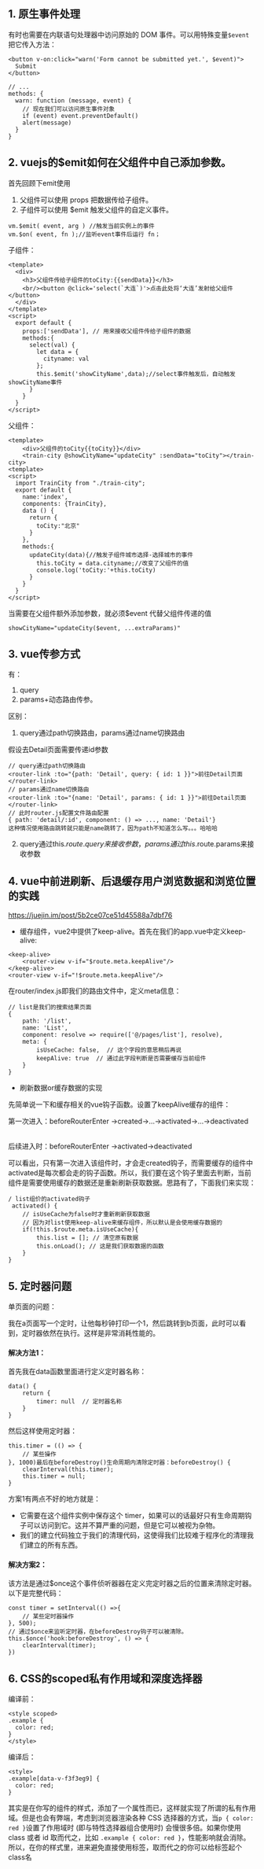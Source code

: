 ## 1. 原生事件处理
有时也需要在内联语句处理器中访问原始的 DOM 事件。可以用特殊变量` $event `把它传入方法：
```
<button v-on:click="warn('Form cannot be submitted yet.', $event)">
  Submit
</button>
```
```
// ...
methods: {
  warn: function (message, event) {
    // 现在我们可以访问原生事件对象
    if (event) event.preventDefault()
    alert(message)
  }
}
```

## 2. vuejs的$emit如何在父组件中自己添加参数。
首先回顾下emit使用   
1. 父组件可以使用 props 把数据传给子组件。
2. 子组件可以使用 $emit 触发父组件的自定义事件。

```
vm.$emit( event, arg ) //触发当前实例上的事件
vm.$on( event, fn );//监听event事件后运行 fn； 
```

子组件：
```
<template>  
  <div>  
    <h3>父组件传给子组件的toCity:{{sendData}}</h3>   
    <br/><button @click='select(`大连`)'>点击此处将‘大连’发射给父组件</button>  
  </div>  
</template>  
<script>  
  export default {
    props:['sendData'], // 用来接收父组件传给子组件的数据  
    methods:{  
      select(val) {  
        let data = {  
          cityname: val  
        };  
        this.$emit('showCityName',data);//select事件触发后，自动触发showCityName事件  
      }  
    }  
  }  
</script>  
```

父组件：
```
<template>  
    <div>父组件的toCity{{toCity}}</div>  
    <train-city @showCityName="updateCity" :sendData="toCity"></train-city>  
<template>  
<script>  
  import TrainCity from "./train-city";  
  export default {  
    name:'index',  
    components: {TrainCity},  
    data () {  
      return {  
        toCity:"北京"  
      }  
    },  
    methods:{  
      updateCity(data){//触发子组件城市选择-选择城市的事件  
        this.toCity = data.cityname;//改变了父组件的值  
        console.log('toCity:'+this.toCity)  
      }  
    }  
  }  
</script>  

```

当需要在父组件额外添加参数，就必须$event 代替父组件传递的值
```
showCityName="updateCity($event, ...extraParams)"
````

## 3. vue传参方式
有：
1. query
2. params+动态路由传参。

区别：
1. query通过path切换路由，params通过name切换路由

假设去Detail页面需要传递id参数

```
// query通过path切换路由 
<router-link :to="{path: 'Detail', query: { id: 1 }}">前往Detail页面</router-link>
// params通过name切换路由
<router-link :to="{name: 'Detail', params: { id: 1 }}">前往Detail页面</router-link>
// 此时router.js配置文件路由配置
{ path: 'detail/:id', component: () => ..., name: 'Detail'}
这种情况使用路由跳转就只能是name跳转了，因为path不知道怎么写。。。哈哈哈
```

2. query通过this.$route.query来接收参数，params通过this.$route.params来接收参数


## 4. vue中前进刷新、后退缓存用户浏览数据和浏览位置的实践
https://juejin.im/post/5b2ce07ce51d45588a7dbf76


- 缓存组件，vue2中提供了keep-alive。首先在我们的app.vue中定义keep-alive:
```
<keep-alive>      
    <router-view v-if="$route.meta.keepAlive"/>    
</keep-alive>    
<router-view v-if="!$route.meta.keepAlive"/>
```
在router/index.js即我们的路由文件中，定义meta信息：
```
// list是我们的搜索结果页面
{      
    path: '/list',  
    name: 'List',      
    component: resolve => require(['@/pages/list'], resolve),    
    meta: {        
        isUseCache: false,  // 这个字段的意思稍后再说      
        keepAlive: true  // 通过此字段判断是否需要缓存当前组件  
    }    
}
```

- 刷新数据or缓存数据的实现

先简单说一下和缓存相关的vue钩子函数。设置了keepAlive缓存的组件：       

第一次进入：beforeRouterEnter ->created->…->activated->…->deactivated       

后续进入时：beforeRouterEnter ->activated->deactivated

可以看出，只有第一次进入该组件时，才会走created钩子，而需要缓存的组件中activated是每次都会走的钩子函数。所以，我们要在这个钩子里面去判断，当前组件是需要使用缓存的数据还是重新刷新获取数据。思路有了，下面我们来实现：

```
/ list组价的activated钩子
 activated() {
    // isUseCache为false时才重新刷新获取数据
    // 因为对list使用keep-alive来缓存组件，所以默认是会使用缓存数据的         
    if(!this.$route.meta.isUseCache){            
        this.list = []; // 清空原有数据
        this.onLoad(); // 这是我们获取数据的函数
    } 
}

```


## 5. 定时器问题
单页面的问题：

我在a页面写一个定时，让他每秒钟打印一个1，然后跳转到b页面，此时可以看到，定时器依然在执行。这样是非常消耗性能的。

#### 解决方法1：
首先我在data函数里面进行定义定时器名称：
```
data() {            
    return {                              
        timer: null  // 定时器名称          
    }        
}
```
然后这样使用定时器：
```
this.timer = (() => {
    // 某些操作
}, 1000)最后在beforeDestroy()生命周期内清除定时器：beforeDestroy() {
    clearInterval(this.timer);        
    this.timer = null;
}
```
方案1有两点不好的地方就是：
- 它需要在这个组件实例中保存这个 timer，如果可以的话最好只有生命周期钩子可以访问到它。这并不算严重的问题，但是它可以被视为杂物。
- 我们的建立代码独立于我们的清理代码，这使得我们比较难于程序化的清理我们建立的所有东西。

#### 解决方案2：
该方法是通过$once这个事件侦听器器在定义完定时器之后的位置来清除定时器。以下是完整代码：
```
const timer = setInterval(() =>{                    
    // 某些定时器操作                
}, 500);            
// 通过$once来监听定时器，在beforeDestroy钩子可以被清除。
this.$once('hook:beforeDestroy', () => {            
    clearInterval(timer);                                    
})
```
## 6. CSS的scoped私有作用域和深度选择器

编译前：
```
<style scoped>
.example {
  color: red;
}
</style>
```

编译后：
```
<style>
.example[data-v-f3f3eg9] {
  color: red;
}
```
其实是在你写的组件的样式，添加了一个属性而已，这样就实现了所谓的私有作用域。但是也会有弊端，考虑到浏览器渲染各种 CSS 选择器的方式，当` p { color: red } `设置了作用域时 (即与特性选择器组合使用时) 会慢很多倍。如果你使用 class 或者 id 取而代之，比如 `.example { color: red }`，性能影响就会消除。所以，在你的样式里，进来避免直接使用标签，取而代之的你可以给标签起个class名


